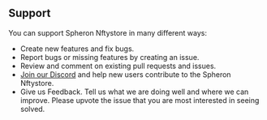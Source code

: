 ## Support
You can support Spheron Nftystore in many different ways:

- Create new features and fix bugs.
- Report bugs or missing features by creating an issue.
- Review and comment on existing pull requests and issues.
- [Join our Discord](https://discord.com/invite/ahxuCtm) and help new users contribute to the Spheron Nftystore.
- Give us Feedback. Tell us what we are doing well and where we can improve. Please upvote the issue that you are most interested in seeing solved.
